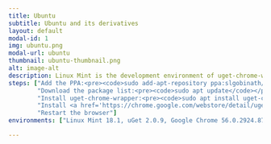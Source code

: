 ```yaml
---
title: Ubuntu
subtitle: Ubuntu and its derivatives
layout: default
modal-id: 1
img: ubuntu.png
modal-url: ubuntu
thumbnail: ubuntu-thumbnail.png
alt: image-alt
description: Linux Mint is the development environment of uget-chrome-wrapper so all features are tested in Ubuntu environment. To integrate uGet with Google Chrome/Chromium/Vivaldi/Opera, follow the steps given below.
steps: ["Add the PPA:<pre><code>sudo add-apt-repository ppa:slgobinath/uget-chrome-wrapper</code></pre>",
		"Download the package list:<pre><code>sudo apt update</code></pre>",
		"Install uget-chrome-wrapper:<pre><code>sudo apt install uget-chrome-wrapper</code></pre>",
		"Install <a href='https://chrome.google.com/webstore/detail/uget-integration/efjgjleilhflffpbnkaofpmdnajdpepi'>uGet Integration</a> extension to your browser",
		"Restart the browser"]
environments: ["Linux Mint 18.1, uGet 2.0.9, Google Chrome 56.0.2924.87", "Linux Mint 18, uGet 2.0.9, Vivaldi 1.7"]

---
```

